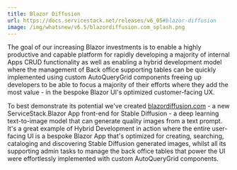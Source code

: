 ```yaml
---
title: Blazor Diffusion
url: https://docs.servicestack.net/releases/v6_05#blazor-diffusion
image: /img/whatsnew/v6.5/blazordiffusion.com_splash.png
---
```


The goal of our increasing Blazor investments is to enable a highly productive and capable platform for rapidly developing a majority of internal Apps CRUD functionality as well as enabling a hybrid development model where the management of Back office supporting tables can be quickly implemented using custom AutoQueryGrid components freeing up developers to be able to focus a majority of their efforts where they add the most value - in the bespoke Blazor UI's optimized customer-facing UX.

To best demonstrate its potential we've created [blazordiffusion.com](https://blazordiffusion.com) - a new ServiceStack.Blazor App front-end for Stable Diffusion - a deep learning text-to-image model that can generate quality images from a text prompt. It's a great example of Hybrid Development in action where the entire user-facing UI is a bespoke Blazor App that's optimized for creating, searching, cataloging and discovering Stable Diffusion generated images, whilst all its supporting admin tasks to manage the back office tables that power the UI were effortlessly implemented with custom AutoQueryGrid components.
